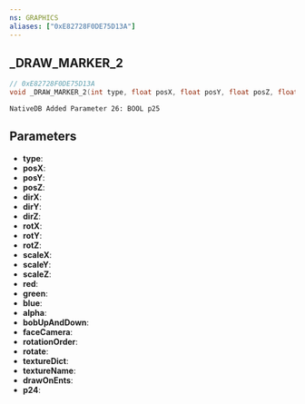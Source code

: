```yaml
---
ns: GRAPHICS
aliases: ["0xE82728F0DE75D13A"]
---
```

## _DRAW_MARKER_2

```c
// 0xE82728F0DE75D13A
void _DRAW_MARKER_2(int type, float posX, float posY, float posZ, float dirX, float dirY, float dirZ, float rotX, float rotY, float rotZ, float scaleX, float scaleY, float scaleZ, int red, int green, int blue, int alpha, BOOL bobUpAndDown, BOOL faceCamera, int rotationOrder, BOOL rotate, char* textureDict, char* textureName, BOOL drawOnEnts, BOOL p24);
```

```
NativeDB Added Parameter 26: BOOL p25
```

## Parameters
* **type**: 
* **posX**: 
* **posY**: 
* **posZ**: 
* **dirX**: 
* **dirY**: 
* **dirZ**: 
* **rotX**: 
* **rotY**: 
* **rotZ**: 
* **scaleX**: 
* **scaleY**: 
* **scaleZ**: 
* **red**: 
* **green**: 
* **blue**: 
* **alpha**: 
* **bobUpAndDown**: 
* **faceCamera**: 
* **rotationOrder**: 
* **rotate**: 
* **textureDict**: 
* **textureName**: 
* **drawOnEnts**: 
* **p24**: 

